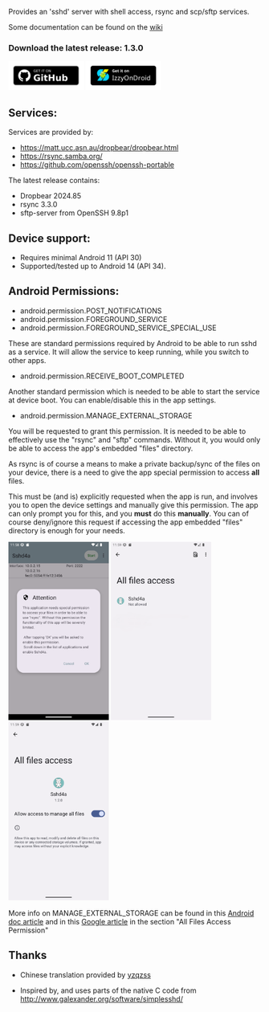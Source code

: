 Provides an 'sshd' server with shell access, rsync and scp/sftp services.

Some documentation can be found on the [wiki](https://github.com/tfonteyn/Sshd4a/wiki)

### Download the latest release: 1.3.0

<a href="https://github.com/tfonteyn/Sshd4a/releases/download/v1.3.0/Sshd4a-1.3.0.apk">
<img src="metadata/en-US/images/get-it-on-github.png" alt="Get it on GitHub" style="width:150px;"/></a>

<a href="https://apt.izzysoft.de/fdroid/index/apk/com.hardbacknutter.sshd/">
<img src="metadata/en-US/images/IzzyOnDroid.png" alt="Get it on IzzySoft" style="width:150px;"/></a>

## Services:

Services are provided by:
- https://matt.ucc.asn.au/dropbear/dropbear.html
- https://rsync.samba.org/
- https://github.com/openssh/openssh-portable

The latest release contains:
- Dropbear 2024.85
- rsync 3.3.0
- sftp-server from OpenSSH 9.8p1

## Device support:

- Requires minimal Android 11 (API 30)
- Supported/tested up to Android 14 (API 34).

## Android Permissions:

- android.permission.POST_NOTIFICATIONS
- android.permission.FOREGROUND_SERVICE
- android.permission.FOREGROUND_SERVICE_SPECIAL_USE

These are standard permissions required by Android to be able to run sshd as a service.
It will allow the service to keep running, while you switch to other apps.

- android.permission.RECEIVE_BOOT_COMPLETED

Another standard permission which is needed to be able to start the service at device boot.
You can enable/disable this in the app settings.

- android.permission.MANAGE_EXTERNAL_STORAGE

You will be requested to grant this permission.
It is needed to be able to effectively use the "rsync" and "sftp" commands.
Without it, you would only be able to access the app's embedded "files" directory.

As rsync is of course a means to make a private backup/sync of the files on your device,
there is a need to give the app special permission to access **all** files.

This must be (and is) explicitly requested when the app is run, and involves you to open
the device settings and manually give this permission. The app can only prompt you for this,
and you **must** do this **manually**. You can of course deny/ignore this request
if accessing the app embedded "files" directory is enough for your needs.
<p float="left">
<img src="metadata/en-US/images/phoneScreenshots/01.png" alt="Permission request" style="width:200px;"/>
<img src="metadata/en-US/images/phoneScreenshots/02.png" alt="All files access - app list" style="width:200px;"/>
<img src="metadata/en-US/images/phoneScreenshots/03.png" alt="All files access - allow for Sshd4a" style="width:200px;"/>
</p>

More info on MANAGE_EXTERNAL_STORAGE can be found in this
[Android doc article](https://developer.android.com/training/data-storage#permissions)
and in this
[Google article](https://support.google.com/googleplay/android-developer/answer/9888170?hl=en) 
in the section "All Files Access Permission"

## Thanks

- Chinese translation provided by [yzqzss](https://github.com/yzqzss)

- Inspired by, and uses parts of the native C code from
http://www.galexander.org/software/simplesshd/